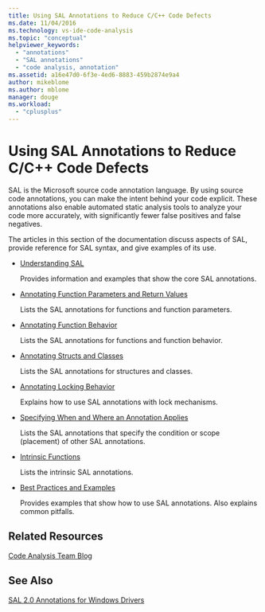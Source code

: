 ```yaml
---
title: Using SAL Annotations to Reduce C/C++ Code Defects
ms.date: 11/04/2016
ms.technology: vs-ide-code-analysis
ms.topic: "conceptual"
helpviewer_keywords:
  - "annotations"
  - "SAL annotations"
  - "code analysis, annotation"
ms.assetid: a16e47d0-6f3e-4ed6-8883-459b2874e9a4
author: mikeblome
ms.author: mblome
manager: douge
ms.workload:
  - "cplusplus"
---
```

# Using SAL Annotations to Reduce C/C++ Code Defects
SAL is the Microsoft source code annotation language. By using source code annotations, you can make the intent behind your code explicit. These annotations also enable automated static analysis tools to analyze your code more accurately, with significantly fewer false positives and false negatives.

 The articles in this section of the documentation discuss aspects of SAL, provide reference for SAL syntax, and give examples of its use.

-   [Understanding SAL](../code-quality/understanding-sal.md)

     Provides information and examples that show the core SAL annotations.

-   [Annotating Function Parameters and Return Values](../code-quality/annotating-function-parameters-and-return-values.md)

     Lists the SAL annotations for functions and function parameters.

-   [Annotating Function Behavior](../code-quality/annotating-function-behavior.md)

     Lists the SAL annotations for functions and function behavior.

-   [Annotating Structs and Classes](../code-quality/annotating-structs-and-classes.md)

     Lists the SAL annotations for structures and classes.

-   [Annotating Locking Behavior](../code-quality/annotating-locking-behavior.md)

     Explains how to use SAL annotations with lock mechanisms.

-   [Specifying When and Where an Annotation Applies](../code-quality/specifying-when-and-where-an-annotation-applies.md)

     Lists the SAL annotations that specify the condition or scope (placement) of other SAL annotations.

-   [Intrinsic Functions](../code-quality/intrinsic-functions.md)

     Lists the intrinsic SAL annotations.

-   [Best Practices and Examples](../code-quality/best-practices-and-examples-sal.md)

     Provides examples that show how to use SAL annotations. Also explains common pitfalls.

## Related Resources
 [Code Analysis Team Blog](http://go.microsoft.com/fwlink/?LinkId=251197)

## See Also
 [SAL 2.0 Annotations for Windows Drivers](http://go.microsoft.com/fwlink/?LinkId=250979)